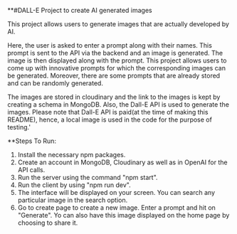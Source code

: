 **#DALL-E Project to create AI generated images

This project allows users to generate images that are actually developed by AI.

Here, the user is asked to enter a prompt along with their names. This prompt is sent to the API via the backend and an image is generated. The image is then displayed along with the prompt. This project allows users to come up with innovative prompts for which the corresponding images can be generated. Moreover, there are some prompts that are already stored and can be randomly generated.

The images are stored in cloudinary and the link to the images is kept by creating a schema in MongoDB. Also, the Dall-E API is used to generate the images. Please note that Dall-E API is paid(at the time of making this README), hence, a local image is used in the code for the purpose of testing.'

**Steps To Run:

1. Install the necessary npm packages.
2. Create an account in MongoDB, Cloudinary as well as in OpenAI for the API calls.
3. Run the server using the command "npm start".
4. Run the client by using "npm run dev".
5. The interface will be displayed on your screen. You can search any particular image in the search option.
6. Go to create page to create a new image. Enter a prompt and hit on "Generate". Yo can also have this image displayed on the home page by choosing to share it.
